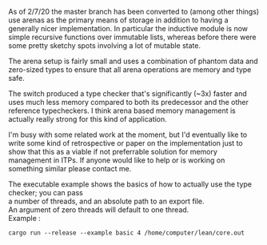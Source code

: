 
As of 2/7/20 the master branch has been converted to (among other things)
use arenas as the primary means of storage in addition to having a generally
nicer implementation. In particular the inductive module is now simple recursive
functions over immutable lists, whereas before there were some pretty sketchy spots
involving a lot of mutable state.

The arena setup is fairly small and uses a combination
of phantom data and zero-sized types to ensure that all arena operations are memory and type safe.

The switch produced a type checker that's significantly (~3x) faster and uses much less memory compared to both its predecessor and the other reference typecheckers. I think arena based memory management is actually really strong for this kind of application.

I'm busy with some related work at the moment, but I'd eventually like to write some kind
of retrospective or paper on the implementation just to show that this as a viable 
if not preferrable solution for memory management in ITPs. If anyone would like to help 
or is working on something similar please contact me.

The executable example shows the basics of how to actually use the type checker; you can pass \
a number of threads, and an absolute path to an export file.\
An argument of zero threads will default to one thread.\
Example : 
```
cargo run --release --example basic 4 /home/computer/lean/core.out
```
